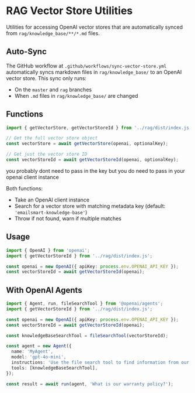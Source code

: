 # RAG Vector Store Utilities

Utilities for accessing OpenAI vector stores that are automatically synced from `rag/knowledge_base/**/*.md` files.

## Auto-Sync

The GitHub workflow at `.github/workflows/sync-vector-store.yml` automatically syncs markdown files in `rag/knowledge_base/` to an OpenAI vector store. This sync only runs:
- On the `master` and `rag` branches
- When `.md` files in `rag/knowledge_base/` are changed

## Functions

```typescript
import { getVectorStore, getVectorStoreId } from '../rag/dist/index.js';

// Get the full vector store object
const vectorStore = await getVectorStore(openai, optionalKey);

// Get just the vector store ID
const vectorStoreId = await getVectorStoreId(openai, optionalKey);
```

you probably dont need to pass in the key but you do need to pass in your openai client instance

Both functions:
- Take an OpenAI client instance
- Search for a vector store with matching metadata key (default: `'emailsmart-knowledge-base'`)
- Throw if not found, warn if multiple matches

## Usage

```typescript
import { OpenAI } from 'openai';
import { getVectorStoreId } from '../rag/dist/index.js';

const openai = new OpenAI({ apiKey: process.env.OPENAI_API_KEY });
const vectorStoreId = await getVectorStoreId(openai);
```

## With OpenAI Agents

```typescript
import { Agent, run, fileSearchTool } from '@openai/agents';
import { getVectorStoreId } from '../rag/dist/index.js';

const openai = new OpenAI({ apiKey: process.env.OPENAI_API_KEY });
const vectorStoreId = await getVectorStoreId(openai);

const knowledgeBaseSearchTool = fileSearchTool(vectorStoreId);

const agent = new Agent({
  name: 'MyAgent',
  model: 'gpt-4o-mini',
  instructions: 'Use the file search tool to find information from our documentation.',
  tools: [knowledgeBaseSearchTool],
});

const result = await run(agent, 'What is our warranty policy?');
```